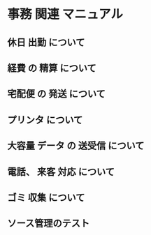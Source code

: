 #  事務 関連 マニュアル 
## 休日 出勤 について 
## 経費 の 精算 について 
## 宅配便 の 発送 について
## プリンタ について 
## 大容量 データ の 送受信 について
## 電話、 来客 対応 について 
## ゴミ 収集 について
## ソース管理のテスト